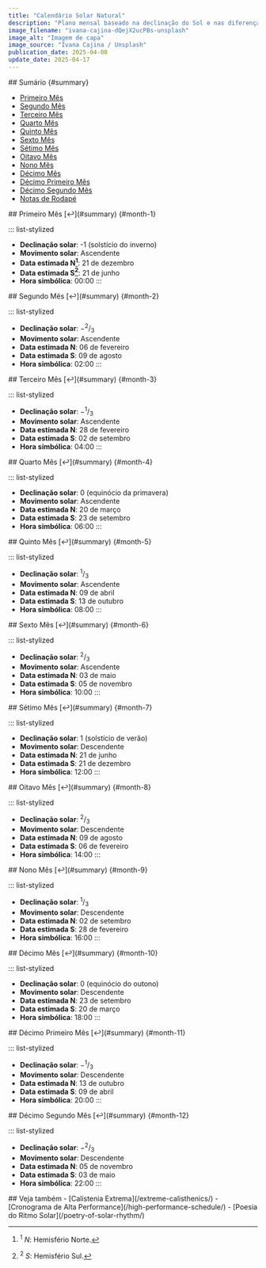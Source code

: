 ```yaml
---
title: "Calendário Solar Natural"
description: "Plano mensal baseado na declinação do Sol e nas diferenças entre os hemisférios da Terra."
image_filename: "ivana-cajina-dQejX2ucPBs-unsplash"
image_alt: "Imagem de capa"
image_source: "Ivana Cajina / Unsplash"
publication_date: 2025-04-08
update_date: 2025-04-17
---
```


<section>
## Sumário {#summary}

- [Primeiro Mês](#month-1)
- [Segundo Mês](#month-2)
- [Terceiro Mês](#month-3)
- [Quarto Mês](#month-4)
- [Quinto Mês](#month-5)
- [Sexto Mês](#month-6)
- [Sétimo Mês](#month-7)
- [Oitavo Mês](#month-8)
- [Nono Mês](#month-9)
- [Décimo Mês](#month-10)
- [Décimo Primeiro Mês](#month-11)
- [Décimo Segundo Mês](#month-12)
- [Notas de Rodapé](#footnotes)
</section>

<section>
## Primeiro Mês [↩︎](#summary) {#month-1}

::: list-stylized
- **Declinação solar**:  -1 (solstício do inverno)
- **Movimento solar**: Ascendente
- **Data estimada N[^1]**: 21 de dezembro
- **Data estimada S[^2]**: 21 de junho
- **Hora simbólica**: 00:00
:::
</section>

<section>
## Segundo Mês [↩︎](#summary) {#month-2}

::: list-stylized
- **Declinação solar**: −<sup>2</sup>/<sub>3</sub>
- **Movimento solar**: Ascendente
- **Data estimada N**: 06 de fevereiro
- **Data estimada S**: 09 de agosto
- **Hora simbólica**: 02:00
:::
</section>

<section>
## Terceiro Mês [↩︎](#summary) {#month-3}

::: list-stylized
- **Declinação solar**: −<sup>1</sup>/<sub>3</sub>
- **Movimento solar**: Ascendente
- **Data estimada N**: 28 de fevereiro
- **Data estimada S**: 02 de setembro
- **Hora simbólica**: 04:00
:::
</section>

<section>
## Quarto Mês [↩︎](#summary) {#month-4}

::: list-stylized
- **Declinação solar**: 0 (equinócio da primavera)
- **Movimento solar**: Ascendente
- **Data estimada N**: 20 de março
- **Data estimada S**: 23 de setembro
- **Hora simbólica**: 06:00
:::
</section>

<section>
## Quinto Mês [↩︎](#summary) {#month-5}

::: list-stylized
- **Declinação solar**: <sup>1</sup>/<sub>3</sub>
- **Movimento solar**: Ascendente
- **Data estimada N**: 09 de abril
- **Data estimada S**: 13 de outubro
- **Hora simbólica**: 08:00
:::
</section>

<section>
## Sexto Mês [↩︎](#summary) {#month-6}

::: list-stylized
- **Declinação solar**: <sup>2</sup>/<sub>3</sub>
- **Movimento solar**: Ascendente
- **Data estimada N**: 03 de maio
- **Data estimada S**: 05 de novembro
- **Hora simbólica**: 10:00
:::
</section>

<section>
## Sétimo Mês [↩︎](#summary) {#month-7}

::: list-stylized
- **Declinação solar**: 1 (solstício de verão)
- **Movimento solar**: Descendente
- **Data estimada N**: 21 de junho
- **Data estimada S**: 21 de dezembro
- **Hora simbólica**: 12:00
:::
</section>

<section>
## Oitavo Mês [↩︎](#summary) {#month-8}

::: list-stylized
- **Declinação solar**: <sup>2</sup>/<sub>3</sub>
- **Movimento solar**: Descendente
- **Data estimada N**: 09 de agosto
- **Data estimada S**: 06 de fevereiro
- **Hora simbólica**: 14:00
:::
</section>

<section>
## Nono Mês [↩︎](#summary) {#month-9}

::: list-stylized
- **Declinação solar**: <sup>1</sup>/<sub>3</sub>
- **Movimento solar**: Descendente
- **Data estimada N**: 02 de setembro
- **Data estimada S**: 28 de fevereiro
- **Hora simbólica**: 16:00
:::
</section>

<section>
## Décimo Mês [↩︎](#summary) {#month-10}

::: list-stylized
- **Declinação solar**: 0 (equinócio do outono)
- **Movimento solar**: Descendente
- **Data estimada N**: 23 de setembro
- **Data estimada S**: 20 de março
- **Hora simbólica**: 18:00
:::
</section>

<section>
## Décimo Primeiro Mês [↩︎](#summary) {#month-11}

::: list-stylized
- **Declinação solar**: −<sup>1</sup>/<sub>3</sub>
- **Movimento solar**: Descendente
- **Data estimada N**: 13 de outubro
- **Data estimada S**: 09 de abril
- **Hora simbólica**: 20:00
:::
</section>

<section>
## Décimo Segundo Mês [↩︎](#summary) {#month-12}

::: list-stylized
- **Declinação solar**: −<sup>2</sup>/<sub>3</sub>
- **Movimento solar**: Descendente
- **Data estimada N**: 05 de novembro
- **Data estimada S**: 03 de maio
- **Hora simbólica**: 22:00
:::
</section>

<section>
## Veja também
- [Calistenia Extrema](/extreme-calisthenics/)
- [Cronograma de Alta Performance](/high-performance-schedule/)
- [Poesia do Ritmo Solar](/poetry-of-solar-rhythm/)
</section>

[^1]: <sup>1</sup> _N_: Hemisfério Norte.

[^2]: <sup>2</sup> _S_: Hemisfério Sul.
